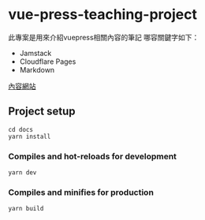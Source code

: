 # vue-press-teaching-project

此專案是用來介紹vuepress相關內容的筆記
哪容關鍵字如下：
- Jamstack
- Cloudflare Pages
- Markdown

[內容網站](https://vue-press-teaching-project.pages.dev/)

## Project setup
```
cd docs
yarn install
```

### Compiles and hot-reloads for development
```
yarn dev
```

### Compiles and minifies for production
```
yarn build
```
